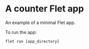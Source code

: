 # A counter Flet app

An example of a minimal Flet app.

To run the app:

```
flet run [app_directory]
```